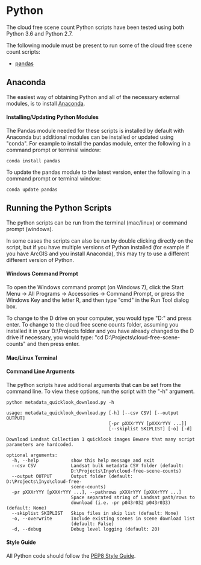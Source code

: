 # Python

The cloud free scene count Python scripts have been tested using both Python 3.6 and Python 2.7.

The following module must be present to run some of the cloud free scene count scripts:
* [pandas](http://pandas.pydata.org)

## Anaconda

The easiest way of obtaining Python and all of the necessary external modules, is to install [Anaconda](https://www.continuum.io/downloads).

#### Installing/Updating Python Modules

The Pandas module needed for these scripts is installed by default with Anaconda but additional modules can be installed or updated using "conda".  For example to install the pandas module, enter the following in a command prompt or terminal window:

```
conda install pandas
```

To update the pandas module to the latest version, enter the following in a command prompt or terminal window:

```
conda update pandas
```

## Running the Python Scripts

The python scripts can be run from the terminal (mac/linux) or command prompt (windows).

In some cases the scripts can also be run by double clicking directly on the script, but if you have multiple versions of Python installed (for example if you have ArcGIS and you install Anaconda), this may try to use a different different version of Python.

#### Windows Command Prompt

To open the Windows command prompt (on Windows 7), click the Start Menu -> All Programs -> Accessories -> Command Prompt, or press the Windows Key and the letter R, and then type "cmd" in the Run Tool dialog box.

To change to the D drive on your computer, you would type "D:" and press enter.
To change to the cloud free scene counts folder, assuming you installed it in your D:\Projects folder and you have already changed to the D drive if necessary, you would type: "cd D:\Projects\cloud-free-scene-counts" and then press enter.

#### Mac/Linux Terminal



#### Command Line Arguments

The python scripts have additional arguments that can be set from the command line.  To view these options, run the script with the "-h" argument.

```
python metadata_quicklook_download.py -h

usage: metadata_quicklook_download.py [-h] [--csv CSV] [--output OUTPUT]
                                      [-pr pXXXrYYY [pXXXrYYY ...]]
                                      [--skiplist SKIPLIST] [-o] [-d]

Download Landsat Collection 1 quicklook images Beware that many script
parameters are hardcoded.

optional arguments:
  -h, --help            show this help message and exit
  --csv CSV             Landsat bulk metadata CSV folder (default:
                        D:\Projects\Inyo\cloud-free-scene-counts)
  --output OUTPUT       Output folder (default: D:\Projects\Inyo\cloud-free-
                        scene-counts)
  -pr pXXXrYYY [pXXXrYYY ...], --pathrows pXXXrYYY [pXXXrYYY ...]
                        Space separated string of Landsat path/rows to
                        download (i.e. -pr p043r032 p043r033) (default: None)
  --skiplist SKIPLIST   Skips files in skip list (default: None)
  -o, --overwrite       Include existing scenes in scene download list
                        (default: False)
  -d, --debug           Debug level logging (default: 20)
```

#### Style Guide
All Python code should follow the [PEP8 Style Guide](https://www.python.org/dev/peps/pep-0008/).
